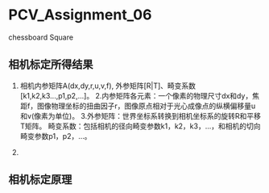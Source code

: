 # PCV_Assignment_06
chessboard Square
## 相机标定所得结果
  1. 相机内参矩阵A(dx,dy,r,u,v,f), 外参矩阵[R|T]、畸变系数[k1,k2,k3...,p1,p2,...]。 
  2.内参矩阵各元素：一个像素的物理尺寸dx和dy，焦距f，图像物理坐标的扭曲因子r，图像原点相对于光心成像点的纵横偏移量u和v(像素为单位)。
  3.外参矩阵：世界坐标系转换到相机坐标系的旋转R和平移T矩阵。
  畸变系数：包括相机的径向畸变参数k1，k2，k3，...，和相机的切向畸变参数p1，p2，...。
  
  4.
  
## 相机标定原理

